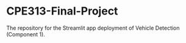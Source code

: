 # CPE313-Final-Project
The repository for the Streamlit app deployment of Vehicle Detection (Component 1).
